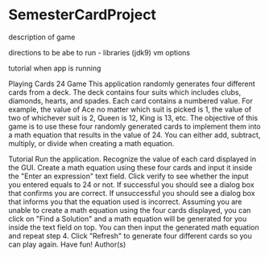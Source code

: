 # SemesterCardProject


description of game

directions to be abe to run - libraries (jdk9) vm options 

tutorial when app is running

Playing Cards 24 Game
This application randomly generates four different cards from a deck. The deck contains four suits which includes clubs, diamonds, hearts, and spades. Each card contains a numbered value. For example, the value of Ace no matter which suit is picked is 1, the value of two of whichever suit is 2, Queen is 12, King is 13, etc. The objective of this game is to use these four randomly generated cards to implement them into a math equation that results in the value of 24. You can either add, subtract, multiply, or divide when creating a math equation.

Tutorial
Run the application.
Recognize the value of each card displayed in the GUI.
Create a math equation using these four cards and input it inside the "Enter an expression" text field.
Click verify to see whether the input you entered equals to 24 or not.
If successful you should see a dialog box that confirms you are correct.
If unsuccessful you should see a dialog box that informs you that the equation used is incorrect.
Assuming you are unable to create a math equation using the four cards displayed, you can click on "Find a Solution" and a math equation will be generated for you inside the text field on top. You can then input the generated math equation and repeat step 4.
Click "Refresh" to generate four different cards so you can play again.
Have fun!
Author(s)

